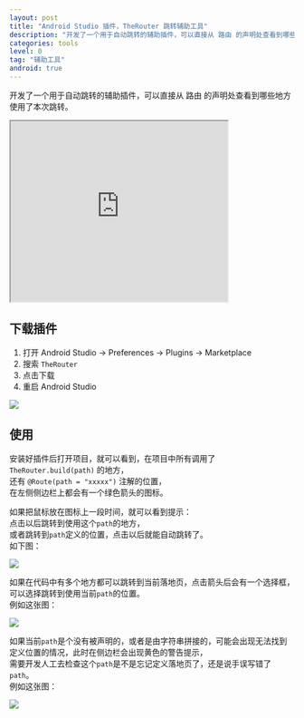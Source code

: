```yaml
---
layout: post
title: "Android Studio 插件，TheRouter 跳转辅助工具"
description: "开发了一个用于自动跳转的辅助插件，可以直接从 路由 的声明处查看到哪些地方使用了本次跳转。   "
categories: tools  
level: 0
tag: "辅助工具" 
android: true
---
```


开发了一个用于自动跳转的辅助插件，可以直接从 路由 的声明处查看到哪些地方使用了本次跳转。   

<iframe width="384px" height="319px" src="https://plugins.jetbrains.com/embeddable/card/20047"></iframe>

## 下载插件  

1. 打开 Android Studio -> Preferences ->  Plugins  -> Marketplace
2. 搜索 `TheRouter`
3. 点击下载
4. 重启 Android Studio

<img src="{{site.url}}/assets/img/image/TheRouterIdeaPlugin.jpg" class="blog-img">

## 使用

安装好插件后打开项目，就可以看到，在项目中所有调用了 `TheRouter.build(path)` 的地方，  
还有 `@Route(path = "xxxxx")` 注解的位置，  
在左侧侧边栏上都会有一个绿色箭头的图标。    

如果把鼠标放在图标上一段时间，就可以看到提示：  
点击以后跳转到使用这个`path`的地方，   
或者跳转到`path`定义的位置，点击以后就能自动跳转了。    
如下图：  

<img src="{{site.url}}/assets/img/image/TheRouterIdeaPlugin1.jpg" class="blog-img">

如果在代码中有多个地方都可以跳转到当前落地页，点击箭头后会有一个选择框，  
可以选择跳转到使用当前`path`的位置。   
例如这张图：   

<img src="{{site.url}}/assets/img/image/TheRouterIdeaPlugin2.jpg" class="blog-img">

如果当前`path`是个没有被声明的，或者是由字符串拼接的，可能会出现无法找到定义位置的情况，此时在侧边栏会出现黄色的警告提示，  
需要开发人工去检查这个`path`是不是忘记定义落地页了，还是说手误写错了`path`。     
例如这张图：   

<img src="{{site.url}}/assets/img/image/TheRouterIdeaPlugin3.jpg" class="blog-img">
